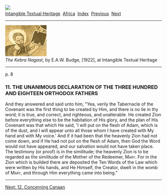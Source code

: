 <div class="filenav">

[![](../../cdshop/ithlogo.png)](../../index)  
[Intangible Textual Heritage](../../index)  [Africa](../index) 
[Index](index)  [Previous](kn018)  [Next](kn020) 

</div>

------------------------------------------------------------------------

[![](img/tease.jpg)](index)  
*The Kebra Nagast*, by E.A.W. Budge, \[1922\], at Intangible Textual
Heritage

------------------------------------------------------------------------

<span id="page_8">p. 8</span>

### 11. THE UNANIMOUS DECLARATION OF THE THREE HUNDRED AND EIGHTEEN ORTHODOX FATHERS

And they answered and said unto him, "Yea, verily the Tabernacle of the
Covenant was the first thing to be created by Him, and there is no lie
in thy word; it is true, and correct, and righteous, and unalterable. He
created Zion before everything else to be the habitation of His glory,
and the plan of His Covenant was that which He said, 'I will put on the
flesh of Adam, which is of the dust, and I will appear unto all those
whom I have created with My hand and with My voice.' And if it had been
that the heavenly Zion had not come down, and if He had not put on the
flesh of Adam, then God the Word would not have appeared, and our
salvation would not have taken place. The testimony (or proof) is in the
similitude; the heavenly Zion is to be regarded as the similitude of the
Mother of the Redeemer, <span class="smallcaps">Mary</span>. For in the
Zion which is builded there are deposited the Ten Words of the Law which
were written by His hands, and He Himself, the Creator, dwelt in the
womb of <span class="smallcaps">Mary</span>, and through Him everything
came into being."

<div class="filenav">

------------------------------------------------------------------------

[Next: 12. Concerning Canaan](kn020)

</div>
